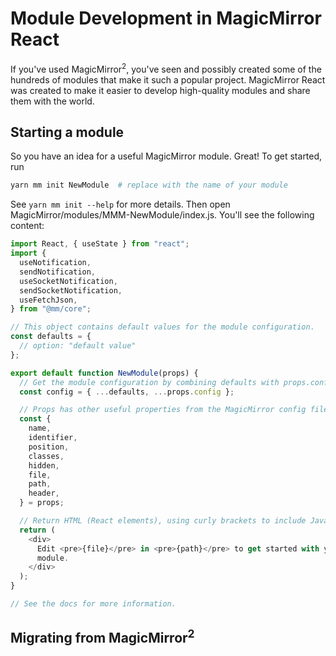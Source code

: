 # Module Development in MagicMirror React

If you've used MagicMirror<sup>2</sup>, you've seen and possibly created
some of the hundreds of modules that make it such a popular project.
MagicMirror React was created to make it easier to develop high-quality
modules and share them with the world.

## Starting a module

So you have an idea for a useful MagicMirror module. Great! To get
started, run

```sh
yarn mm init NewModule  # replace with the name of your module
```

See `yarn mm init --help` for more details. Then open
MagicMirror/modules/MMM-NewModule/index.js. You'll see the following
content:

```javascript
import React, { useState } from "react";
import {
  useNotification,
  sendNotification,
  useSocketNotification,
  sendSocketNotification,
  useFetchJson,
} from "@mm/core";

// This object contains default values for the module configuration.
const defaults = {
  // option: "default value"
};

export default function NewModule(props) {
  // Get the module configuration by combining defaults with props.config.
  const config = { ...defaults, ...props.config };

  // Props has other useful properties from the MagicMirror config file.
  const {
    name,
    identifier,
    position,
    classes,
    hidden,
    file,
    path,
    header,
  } = props;

  // Return HTML (React elements), using curly brackets to include JavaScript expressions.
  return (
    <div>
      Edit <pre>{file}</pre> in <pre>{path}</pre> to get started with your new
      module.
    </div>
  );
}

// See the docs for more information.
```

## Migrating from MagicMirror<sup>2</sup>
